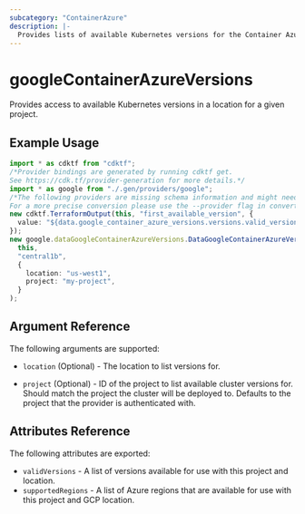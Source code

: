 ```yaml
---
subcategory: "ContainerAzure"
description: |-
  Provides lists of available Kubernetes versions for the Container Azure resources.
---
```


# googleContainerAzureVersions

Provides access to available Kubernetes versions in a location for a given project.

## Example Usage

```typescript
import * as cdktf from "cdktf";
/*Provider bindings are generated by running cdktf get.
See https://cdk.tf/provider-generation for more details.*/
import * as google from "./.gen/providers/google";
/*The following providers are missing schema information and might need manual adjustments to synthesize correctly: google.
For a more precise conversion please use the --provider flag in convert.*/
new cdktf.TerraformOutput(this, "first_available_version", {
  value: "${data.google_container_azure_versions.versions.valid_versions[0]}",
});
new google.dataGoogleContainerAzureVersions.DataGoogleContainerAzureVersions(
  this,
  "central1b",
  {
    location: "us-west1",
    project: "my-project",
  }
);

```

## Argument Reference

The following arguments are supported:

*   `location` (Optional) - The location to list versions for.

*   `project` (Optional) - ID of the project to list available cluster versions for. Should match the project the cluster will be deployed to.
    Defaults to the project that the provider is authenticated with.

## Attributes Reference

The following attributes are exported:

* `validVersions` - A list of versions available for use with this project and location.
* `supportedRegions` - A list of Azure regions that are available for use with this project and GCP location.
